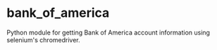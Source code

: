 # bank_of_america
Python module for getting Bank of America account information using selenium's chromedriver.
